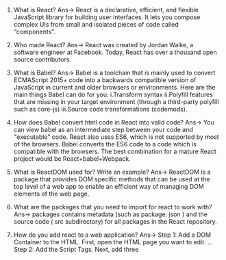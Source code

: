 1. What is React?
Ans-> React is a declarative, efficient, and flexible JavaScript library for building user interfaces. It lets you compose complex UIs from small and isolated pieces of code called “components”.

2. Who made React?
Ans-> React was created by Jordan Walke, a software engineer at Facebook. Today, React has over a thousand open source contributors.

3. What is Babel?
Ans-> Babel is a toolchain that is mainly used to convert ECMAScript 2015+ code into a backwards compatible version of JavaScript in current and older browsers or environments. Here are the main things Babel can do for you:
        i.Transform syntax
        ii.Polyfill features that are missing in your target environment (through a third-party polyfill such as core-js)
        iii.Source code transformations (codemods).

4. How does Babel convert html code in React into valid code?
Ans-> You can view babel as an intermediate step between your code and "executable" code. React also uses ES6, which is not supported by most of the browsers. Babel converts the ES6 code to a code which is compatible with the browsers. The best combination for a mature React project would be React+babel+Webpack.

5. What is ReactDOM used for? Write an example?
Ans-> ReactDOM is a package that provides DOM specific methods that can be used at the top level of a web app to enable an efficient way of managing DOM elements of the web page.

6. What are the packages that you need to import for react to work with?
Ans-> packages contains metadata (such as package. json ) and the source code ( src subdirectory) for all packages in the React repository.

7. How do you add react to a web application?
Ans-> Step 1: Add a DOM Container to the HTML. First, open the HTML page you want to edit. ...
      Step 2: Add the Script Tags. Next, add three <script> tags to the HTML page right before the closing </body> tag: ...
      Step 3: Create a React Component. Create a file called like_button.js next to your HTML page.

8. What is React.createElement?
Ans-> React. createElement( tagName, [props], [... children] ) Create and return a new React element of the given tag. The tag argument can be either a tag name string (such as 'div' or 'span' ), a React component type (a class or a function), or a React fragment type.
9. What are the three properties that createElement accept?
Ans-> 1. tagName
      2. {argument,attribute}
      3. children

10. What is the meaning of render and root?
Ans-> Render means renew only an appropriate part of information on user's screen when the element properties (props) are replaced by new ones